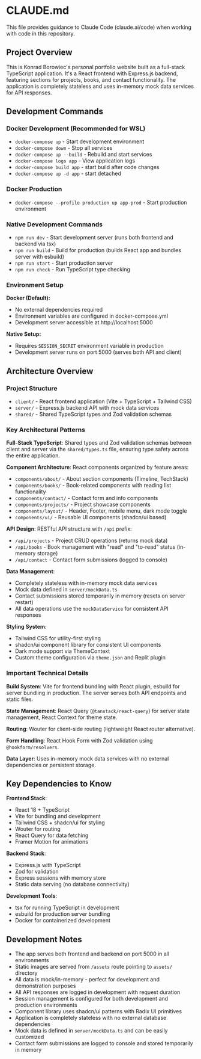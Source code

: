 # CLAUDE.md

This file provides guidance to Claude Code (claude.ai/code) when working with code in this repository.

## Project Overview

This is Konrad Borowiec's personal portfolio website built as a full-stack TypeScript application. It's a React frontend with Express.js backend, featuring sections for projects, books, and contact functionality. The application is completely stateless and uses in-memory mock data services for API responses.

## Development Commands

### Docker Development (Recommended for WSL)
- `docker-compose up` - Start development environment
- `docker-compose down` - Stop all services
- `docker-compose up --build` - Rebuild and start services
- `docker-compose logs app` - View application logs
- `docker-compose build app` - start build after code changes
- `docker-compose up -d app` - start detached

### Docker Production
- `docker-compose --profile production up app-prod` - Start production environment

### Native Development Commands
- `npm run dev` - Start development server (runs both frontend and backend via tsx)
- `npm run build` - Build for production (builds React app and bundles server with esbuild)
- `npm run start` - Start production server
- `npm run check` - Run TypeScript type checking

### Environment Setup
**Docker (Default):**
- No external dependencies required
- Environment variables are configured in docker-compose.yml
- Development server accessible at http://localhost:5000

**Native Setup:**
- Requires `SESSION_SECRET` environment variable in production
- Development server runs on port 5000 (serves both API and client)

## Architecture Overview

### Project Structure
- `client/` - React frontend application (Vite + TypeScript + Tailwind CSS)
- `server/` - Express.js backend API with mock data services
- `shared/` - Shared TypeScript types and Zod validation schemas

### Key Architectural Patterns

**Full-Stack TypeScript**: Shared types and Zod validation schemas between client and server via the `shared/types.ts` file, ensuring type safety across the entire application.

**Component Architecture**: React components organized by feature areas:
- `components/about/` - About section components (Timeline, TechStack)
- `components/books/` - Book-related components with reading list functionality
- `components/contact/` - Contact form and info components
- `components/projects/` - Project showcase components
- `components/layout/` - Header, Footer, mobile menu, dark mode toggle
- `components/ui/` - Reusable UI components (shadcn/ui based)

**API Design**: RESTful API structure with `/api` prefix:
- `/api/projects` - Project CRUD operations (returns mock data)
- `/api/books` - Book management with "read" and "to-read" status (in-memory storage)
- `/api/contact` - Contact form submissions (logged to console)

**Data Management**:
- Completely stateless with in-memory mock data services
- Mock data defined in `server/mockData.ts`
- Contact submissions stored temporarily in memory (resets on server restart)
- All data operations use the `mockDataService` for consistent API responses

**Styling System**:
- Tailwind CSS for utility-first styling
- shadcn/ui component library for consistent UI components
- Dark mode support via ThemeContext
- Custom theme configuration via `theme.json` and Replit plugin

### Important Technical Details

**Build System**: Vite for frontend bundling with React plugin, esbuild for server bundling in production. The server serves both API endpoints and static files.

**State Management**: React Query (`@tanstack/react-query`) for server state management, React Context for theme state.

**Routing**: Wouter for client-side routing (lightweight React router alternative).

**Form Handling**: React Hook Form with Zod validation using `@hookform/resolvers`.

**Data Layer**: Uses in-memory mock data services with no external dependencies or persistent storage.

## Key Dependencies to Know

**Frontend Stack**:
- React 18 + TypeScript
- Vite for bundling and development
- Tailwind CSS + shadcn/ui for styling
- Wouter for routing
- React Query for data fetching
- Framer Motion for animations

**Backend Stack**:
- Express.js with TypeScript
- Zod for validation
- Express sessions with memory store
- Static data serving (no database connectivity)

**Development Tools**:
- tsx for running TypeScript in development
- esbuild for production server bundling
- Docker for containerized development

## Development Notes

- The app serves both frontend and backend on port 5000 in all environments
- Static images are served from `/assets` route pointing to `assets/` directory
- All data is mock/in-memory - perfect for development and demonstration purposes
- All API responses are logged in development with request duration
- Session management is configured for both development and production environments
- Component library uses shadcn/ui patterns with Radix UI primitives
- Application is completely stateless with no external database dependencies
- Mock data is defined in `server/mockData.ts` and can be easily customized
- Contact form submissions are logged to console and stored temporarily in memory